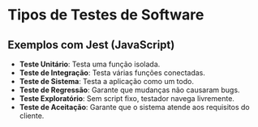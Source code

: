 # Tipos de Testes de Software

## Exemplos com Jest (JavaScript)

- **Teste Unitário**: Testa uma função isolada.
- **Teste de Integração**: Testa várias funções conectadas.
- **Teste de Sistema**: Testa a aplicação como um todo.
- **Teste de Regressão**: Garante que mudanças não causaram bugs.
- **Teste Exploratório**: Sem script fixo, testador navega livremente.
- **Teste de Aceitação**: Garante que o sistema atende aos requisitos do cliente.